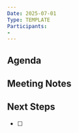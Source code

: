 ```yaml
---
Date: 2025-07-01
Type: TEMPLATE
Participants:
- 
---
```

## Agenda


## Meeting Notes


## Next Steps
- [ ] 